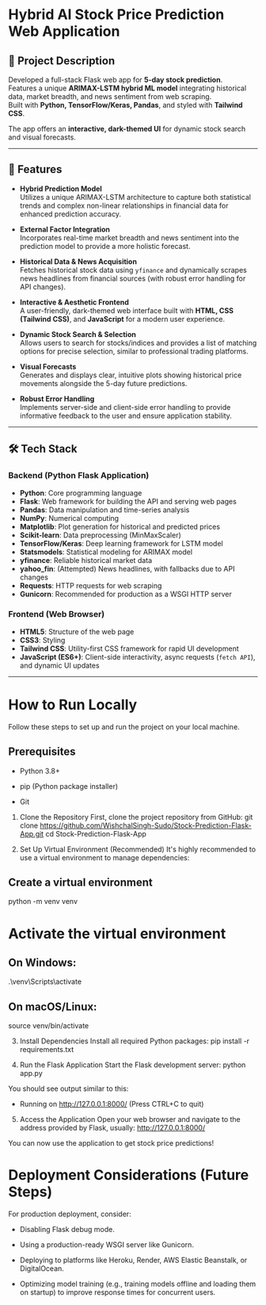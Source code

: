 # Hybrid AI Stock Price Prediction Web Application

## 📌 Project Description
Developed a full-stack Flask web app for **5-day stock prediction**.  
Features a unique **ARIMAX-LSTM hybrid ML model** integrating historical data, market breadth, and news sentiment from web scraping.  
Built with **Python, TensorFlow/Keras, Pandas**, and styled with **Tailwind CSS**.  

The app offers an **interactive, dark-themed UI** for dynamic stock search and visual forecasts.

---

## 🚀 Features

- **Hybrid Prediction Model**  
  Utilizes a unique ARIMAX-LSTM architecture to capture both statistical trends and complex non-linear relationships in financial data for enhanced prediction accuracy.

- **External Factor Integration**  
  Incorporates real-time market breadth and news sentiment into the prediction model to provide a more holistic forecast.

- **Historical Data & News Acquisition**  
  Fetches historical stock data using `yfinance` and dynamically scrapes news headlines from financial sources (with robust error handling for API changes).

- **Interactive & Aesthetic Frontend**  
  A user-friendly, dark-themed web interface built with **HTML, CSS (Tailwind CSS)**, and **JavaScript** for a modern user experience.

- **Dynamic Stock Search & Selection**  
  Allows users to search for stocks/indices and provides a list of matching options for precise selection, similar to professional trading platforms.

- **Visual Forecasts**  
  Generates and displays clear, intuitive plots showing historical price movements alongside the 5-day future predictions.

- **Robust Error Handling**  
  Implements server-side and client-side error handling to provide informative feedback to the user and ensure application stability.

---

## 🛠 Tech Stack

### Backend (Python Flask Application)
- **Python**: Core programming language  
- **Flask**: Web framework for building the API and serving web pages  
- **Pandas**: Data manipulation and time-series analysis  
- **NumPy**: Numerical computing  
- **Matplotlib**: Plot generation for historical and predicted prices  
- **Scikit-learn**: Data preprocessing (MinMaxScaler)  
- **TensorFlow/Keras**: Deep learning framework for LSTM model  
- **Statsmodels**: Statistical modeling for ARIMAX model  
- **yfinance**: Reliable historical market data  
- **yahoo_fin**: (Attempted) News headlines, with fallbacks due to API changes  
- **Requests**: HTTP requests for web scraping  
- **Gunicorn**: Recommended for production as a WSGI HTTP server  

### Frontend (Web Browser)
- **HTML5**: Structure of the web page  
- **CSS3**: Styling  
- **Tailwind CSS**: Utility-first CSS framework for rapid UI development  
- **JavaScript (ES6+)**: Client-side interactivity, async requests (`fetch API`), and dynamic UI updates  

---

# How to Run Locally
Follow these steps to set up and run the project on your local machine.

## Prerequisites 
* Python 3.8+

* pip (Python package installer)

* Git

1. Clone the Repository First, clone the project repository from GitHub:
git clone https://github.com/WishchalSingh-Sudo/Stock-Prediction-Flask-App.git cd Stock-Prediction-Flask-App

2. Set Up Virtual Environment (Recommended) It's highly recommended to use a virtual environment to manage dependencies:

## Create a virtual environment
python -m venv venv

# Activate the virtual environment
## On Windows:
.\venv\Scripts\activate

## On macOS/Linux:
source venv/bin/activate

3. Install Dependencies Install all required Python packages:
pip install -r requirements.txt

4. Run the Flask Application Start the Flask development server:
python app.py

You should see output similar to this:

* Running on http://127.0.0.1:8000/ (Press CTRL+C to quit)
  
5. Access the Application Open your web browser and navigate to the address provided by Flask, usually:
http://127.0.0.1:8000/

You can now use the application to get stock price predictions!

# Deployment Considerations (Future Steps)
For production deployment, consider:

* Disabling Flask debug mode.

* Using a production-ready WSGI server like Gunicorn.

* Deploying to platforms like Heroku, Render, AWS Elastic Beanstalk, or DigitalOcean.

* Optimizing model training (e.g., training models offline and loading them on startup) to improve response times for concurrent users.
